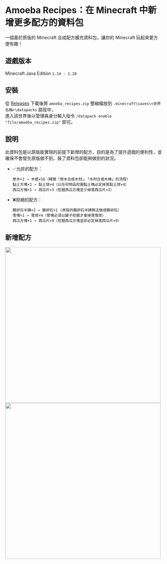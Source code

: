 # Amoeba Recipes：在 Minecraft 中新增更多配方的資料包

一個基於原版的 Minecraft 合成配方擴充資料包，讓你的 Minecraft 玩起來更方便有趣！

## 遊戲版本

Minecraft Java Edition `1.14 - 1.20`

## 安裝

從 [Releases](../../releases) 下載後將 `amoeba_recipes.zip` 壓縮檔放到 `.minecraft\saves\<世界名稱>\datapacks` 路徑中，  
進入該世界後以管理員身分輸入指令 `/datapack enable "file/amoeba_recipes.zip"` 即可。

## 說明

此資料包是以原版能實現的前提下新增的配方，目的是為了提升遊戲的便利性，並確保不會發生原版做不到，裝了資料包卻能夠做到的狀況。

- ✅允許的配方：
  ```
  原木×2 → 木棍×16（精簡「原木合成木材」、「木材合成木棒」的流程）
  黏土方塊×1 → 黏土球×4（以任何物品挖掘黏土塊必定掉落黏土球×4）
  西瓜方塊×1 → 西瓜片×3（挖掘西瓜方塊至少掉落西瓜片×3）
  ```
- ❌拒絕的配方：
  ```
  鵝卵石半磚×2 → 鵝卵石×1 (原版的鵝卵石半磚無法做成鵝卵石）
  雪塊×1 → 雪球×4（雪塊必須以鏟子挖掘才會掉落雪球）
  西瓜方塊×1 → 西瓜片×9（挖掘西瓜方塊並非必定掉落西瓜片×9）

## 新增配方

<img src="https://github.com/amoeba1125/amoeba_recipes/blob/main/img/img1.gif" width="500px">
<img src="https://github.com/amoeba1125/amoeba_recipes/blob/main/img/img2.gif" width="500px">
